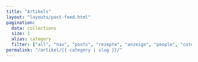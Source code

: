 ```yaml
---
title: "Artikels"
layout: "layouts/post-feed.html"
pagination:
  data: collections
  size: 1
  alias: category
  filter: ["all", "nav", "posts", "rezepte", "anzeige", "people", "categories"]
permalink: "/artikel/{{ category | slug }}/"
---
```

